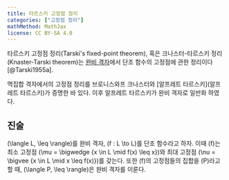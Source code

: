 ```yaml
---
title: 타르스키 고정점 정리
categories: ["고정점 정리"]
mathMethod: MathJax
license: CC BY-SA 4.0
---
```


타르스키 고정점 정리(Tarski's fixed-point theorem), 혹은 크나스터-타르스키 정리(Knaster-Tarski theorem)는
[완비 격자](격자)에서 단조 함수의 고정점에 관한 정리이다 [@Tarski1955a].

멱집합 격자에서의 고정점 정리를 브로니스와프 크나스터와 [알프레트 타르스키](알프레트 타르스키)가 증명한 바 있다.
이후 알프레트 타르스키가 완비 격자로 일반화 하였다.

## 진술
\(\langle L, \leq \rangle\)를 완비 격자, \(f : L \to L\)를 단조 함수라고 하자.
이때 \(f\)는 최소 고정점 \(\mu = \bigwedge \{x \in L \mid f(x) \leq x\}\)와 최대 고정점 \(\nu = \bigvee \{x \in L \mid x \leq f(x)\}\)를 갖는다.
또한 \(f\)의 고정점들의 집합을 \(P\)라고 할 때, \(\langle P, \leq \rangle\)은 완비 격자를 이룬다.
